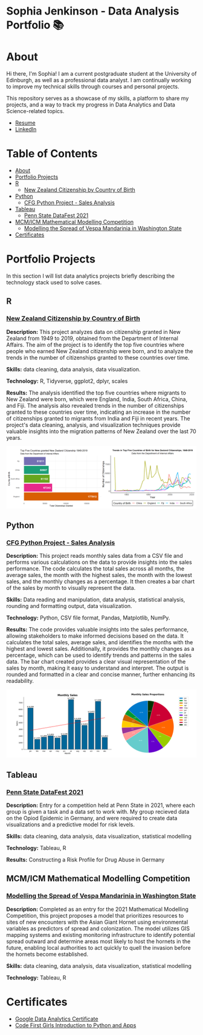 # Sophia Jenkinson - Data Analysis Portfolio 📚

# About

Hi there, I'm Sophia! I am a current postgraduate student at the University of Edinburgh, as well as a professional data analyst. I am continually working to improve my technical skills through courses and personal projects.

This repository serves as a showcase of my skills, a platform to share my projects, and a way to track my progress in Data Analytics and Data Science-related topics.

- [Resume](https://github.com/sophiaclare/data_analysis_portfolio/blob/main/_Resume%20-%20Sophia%20Jenkinson%20(1).pdf)
- [LinkedIn](https://www.linkedin.com/in/sophia-clare-jenkinson/)

# Table of Contents
- [About](https://github.com/sophiaclare/data_analysis_portfolio#about)
- [Portfolio Projects](https://github.com/sophiaclare/data_analysis_portfolio#portfolio-projects)
- [R](https://github.com/sophiaclare/data_analysis_portfolio#r)
  * [New Zealand Citizenship by Country of Birth](https://github.com/sophiaclare/data_analysis_portfolio#new-zealand-citizenship-by-country-of-birth)
- [Python](https://github.com/sophiaclare/data_analysis_portfolio#python)
  * [CFG Python Project - Sales Analysis](https://github.com/sophiaclare/data_analysis_portfolio/blob/main/README.md#cfg-python-project---sales-analysis)
- [Tableau](https://github.com/sophiaclare/data_analysis_portfolio/blob/main/README.md#tableau)
  * [Penn State DataFest 2021](https://github.com/sophiaclare/data_analysis_portfolio/blob/main/README.md#penn-state-datafest-2021)
- [MCM/ICM Mathematical Modelling Competition](https://github.com/sophiaclare/data_analysis_portfolio/blob/main/README.md#mcmicm-mathematical-modelling-competition)
  * [Modelling the Spread of Vespa Mandarinia in Washington State](https://github.com/sophiaclare/data_analysis_portfolio/blob/main/README.md#modelling-the-spread-of-vespa-mandarinia-in-washington-state)
- [Certificates](https://github.com/sophiaclare/data_analysis_portfolio#certificates) 


# Portfolio Projects
In this section I will list data analytics projects briefly describing the technology stack used to solve cases.

## R 

### [New Zealand Citizenship by Country of Birth](https://github.com/sophiaclare/R-Projects/blob/main/NZ%20Citizenship%20Project.nb.pdf)

**Description:** This project analyzes data on citizenship granted in New Zealand from 1949 to 2019, obtained from the Department of Internal Affairs.  The aim of the project is to identify the top five countries where people who earned New Zealand citizenship were born, and to analyze the trends in the number of citizenships granted to these countries over time.

**Skills:** data cleaning, data analysis, data visualization.

**Technology:** R, Tidyverse, ggplot2, dplyr, scales

**Results:** The analysis identified the top five countries where migrants to New Zealand were born, which were England, India, South Africa, China, and Fiji. The analysis also revealed trends in the number of citizenships granted to these countries over time, indicating an increase in the number of citizenships granted to migrants from India and Fiji in recent years. The project's data cleaning, analysis, and visualization techniques provide valuable insights into the migration patterns of New Zealand over the last 70 years.

![alt text](https://github.com/sophiaclare/data_analysis_portfolio/blob/main/NZ%20Citizen%20Charts.png?raw=true)

## Python

### [CFG Python Project - Sales Analysis](https://github.com/sophiaclare/python-projects/blob/main/README.md)

**Description:** This project reads monthly sales data from a CSV file and performs various calculations on the data to provide insights into the sales performance. The code calculates the total sales across all months, the average sales, the month with the highest sales, the month with the lowest sales, and the monthly changes as a percentage. It then creates a bar chart of the sales by month to visually represent the data.

**Skills:** Data reading and manipulation, data analysis, statistical analysis, rounding and formatting output, data visualization.

**Technology:** Python, CSV file format, Pandas, Matplotlib, NumPy.

**Results:** The code provides valuable insights into the sales performance, allowing stakeholders to make informed decisions based on the data. It calculates the total sales, average sales, and identifies the months with the highest and lowest sales. Additionally, it provides the monthly changes as a percentage, which can be used to identify trends and patterns in the sales data. The bar chart created provides a clear visual representation of the sales by month, making it easy to understand and interpret. The output is rounded and formatted in a clear and concise manner, further enhancing its readability.

![alt text](https://github.com/sophiaclare/python-projects/blob/main/CFG_sales_visualization.png?raw=true)

## Tableau 

### [Penn State DataFest 2021](https://drive.google.com/file/d/17d4qNMA1fWdwak2E3hV8WgiuTk2t6Yia/view?usp=sharing)

**Description:** Entry for a competition held at Penn State in 2021, where each group is given a task and a data set to work with. My group recieved data on the Opiod Epidemic in Germany, and were required to create data visualizations and a predictive model for risk levels.

**Skills:** data cleaning, data analysis, data visualization, statistical modelling

**Technology:** Tableau, R

**Results:** Constructing a Risk Profile for Drug Abuse in Germany

## MCM/ICM Mathematical Modelling Competition

### [Modelling the Spread of Vespa Mandarinia in Washington State](https://drive.google.com/file/d/1HdtqhLlWoN8vA84FmMvP5cbHdl562g3R/view?usp=sharing)

**Description:** Completed as an entry for the 2021 Mathematical Modelling Competition, this project proposes a model that prioritizes resources to sites of new encounters with the Asian Giant Hornet using environmental variables as predictors of spread and colonization. The model utilizes GIS mapping systems and existing monitoring infrastructure to identify potential spread outward and determine areas most likely to host the hornets in the future, enabling local authorities to act quickly to quell the invasion before the hornets become established.

**Skills:** data cleaning, data analysis, data visualization, statistical modelling

**Technology:** Tableau, R

# Certificates 

- [Google Data Analytics Certificate](https://www.credly.com/badges/618e2270-137a-441c-8a6e-4fa487ec1171/linked_in_profile)
- [Code First Girls Introduction to Python and Apps](https://drive.google.com/file/d/1FegXDpmVvSM_IvLByQJPo0chAvxk5VuF/view?usp=sharing)
